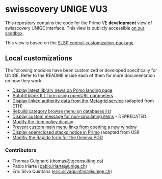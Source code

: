 # swisscovery UNIGE VU3

This repository contains the code for the Primo VE **development** view of swisscovery UNIGE interface. This view is publicly accessible
[on our sandbox](https://slsp-unige.primo.exlibrisgroup.com/discovery/search?vid=41SLSP_UGE:VU3).

This view is based on the [SLSP central-customization-package](https://github.com/Swiss-Library-Service-Platform/central-customization-package).

## Local customizations
The following modules have been customized or developed specifically for UNIGE. 
Refer to the README inside each of them for more documentation on how they work.

* [Display latest library news on Primo landing page](js/unige-bib-news)
* [Autofill blank ILL form using openURL parameters](js/prm-blank-ill-after/unige-ill-open-url)
* [Display linked authority data from the Metagrid service](js/prm-service-details-after/eth-metagrid) (adapted from ETH)
* [Rebuild category browse menu on databases list](js/prm-databases-categorize-after/unige-db-categories)
* [Display custom message for non-circulating items](https://github.com/dis-unige/swisscovery-vu3/tree/50438a3075dba5bc33bbd3e35e08abc70e22d46d/js/slsp-location-items-after/unige-non-circulating-label) - DEPRECATED
* [Modify the Item policy display](js/slsp-location-items-after/unige-loan-policy-label-fix)
* [Prevent custom main menu links from opening a new window](js/prm-top-nav-bar-links-after/unige-target-blank-fix)
* [Display open/closed stacks notice in Primo](js/prm-location-holdings-after/usi-location-open-close) (adapted from USI)
* [Modifiy the Rapido form for the Geneva POD](js/prm-service-physical-best-offer-after/unige-local-pod-disable)

### Contributors
 * Thomas Guignard (thomas@tgconsulting.ca)
 * Pablo Iriarte (pablo.iriarte@unige.ch)
 * Eric Silva Quintana (eric.silvaquintana@unige.ch)
